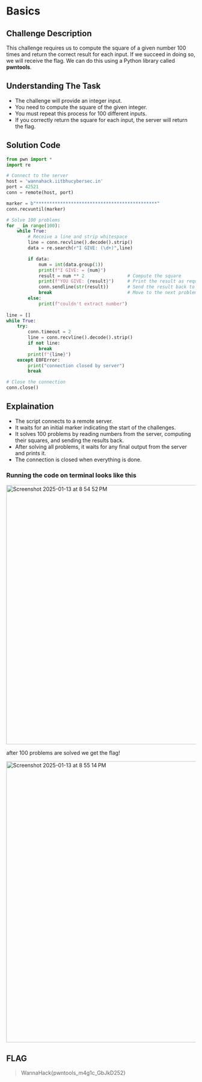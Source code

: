 # Basics
## Challenge Description
This challenge requires us to compute the square of a given number 100 times and return the correct result for each input. If we succeed in doing so, we will receive the flag. We can do this using a Python library called **pwntools**.
## Understanding The Task
- The challenge will provide an integer input.
- You need to compute the square of the given integer.
- You must repeat this process for 100 different inputs.
- If you correctly return the square for each input, the server will return the flag.
## Solution Code
```python
from pwn import *
import re

# Connect to the server
host = 'wannahack.iitbhucybersec.in'
port = 42521
conn = remote(host, port)

marker = b"*********************************************"
conn.recvuntil(marker)

# Solve 100 problems
for _ in range(100):
    while True:
        # Receive a line and strip whitespace
        line = conn.recvline().decode().strip()
        data = re.search(r"I GIVE: (\d+)",line)

        if data:
            num = int(data.group(1))
            print(f"I GIVE: = {num}")
            result = num ** 2                # Compute the square
            print(f"YOU GIVE: {result}")     # Print the result as required
            conn.sendline(str(result))       # Send the result back to the server
            break                            # Move to the next problem after sending the result
        else:
            print(f"couldn't extract number")
            
line = []
while True:
    try:
        conn.timeout = 2         
        line = conn.recvline().decode().strip()
        if not line:
            break
        print(f"{line}")
    except E0FError:
        print("connection closed by server")
        break

# Close the connection
conn.close()
```
## Explaination
- The script connects to a remote server.
- It waits for an initial marker indicating the start of the challenges.
- It solves 100 problems by reading numbers from the server, computing their squares, and sending the results back.
- After solving all problems, it waits for any final output from the server and prints it.
- The connection is closed when everything is done.

### Running the code on terminal looks like this

<img width="687" alt="Screenshot 2025-01-13 at 8 54 52 PM" src="https://github.com/user-attachments/assets/61620dbb-6ac7-4d5b-b87a-9aaaba2af4d5" />

after 100 problems are solved we get the flag!

<img width="745" alt="Screenshot 2025-01-13 at 8 55 14 PM" src="https://github.com/user-attachments/assets/8dd33a15-ab9d-4c80-ac65-bcdfc9c421ee" />

## FLAG
> WannaHack{pwntools_m4g1c_GbJkD252}
